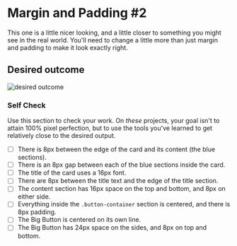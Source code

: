 # Margin and Padding #2

This one is a little nicer looking, and a little closer to something you might see in the real world. You'll need to change a little more than just margin and padding to make it look exactly right.

## Desired outcome
![desired outcome](./desired-outcome.png)

### Self Check
Use this section to check your work. On _these_ projects, your goal isn't to attain 100% pixel perfection, but to use the tools you've learned to get relatively close to the desired output.

- [ ] There is 8px between the edge of the card and its content (the blue sections).
- [ ] There is an 8px gap between each of the blue sections inside the card.
- [ ] The title of the card uses a 16px font.
- [ ] There are 8px between the title text and the edge of the title section.
- [ ] The content section has 16px space on the top and bottom, and 8px on either side.
- [ ] Everything inside the `.button-container` section is centered, and there is 8px padding.
- [ ] The Big Button is centered on its own line.
- [ ] The Big Button has 24px space on the sides, and 8px on top and bottom.
